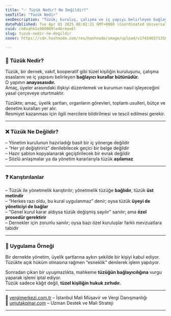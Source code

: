 ```yaml
---
title: "✅ Tüzük Nedir? Ne Değildir?"
seoTitle: "Tüzük Nedir"
seoDescription: "Tüzük; kuruluş, çalışma ve iç yapıyı belirleyen bağlayıcı kurallar bütünüdür, yönetmelikten farklıdır ve hukuki geçerlilik taşır"
datePublished: Tue Apr 01 2025 00:02:21 GMT+0000 (Coordinated Universal Time)
cuid: cm8xqhk1x000009le46rmax6l
slug: tuzuk-nedir-ne-degildir
cover: https://cdn.hashnode.com/res/hashnode/image/upload/v1743465713582/2b1350a8-7721-4b78-8c04-bab4558873eb.webp

---
```


### 🔹 Tüzük Nedir?

Tüzük, bir dernek, vakıf, kooperatif gibi tüzel kişiliğin kuruluşunu, çalışma esaslarını ve iç yapısını belirleyen **bağlayıcı kurallar bütünüdür.**  
O yapının **anayasasıdır.**  
Amaç, üyeler arasındaki ilişkiyi düzenlemek ve kurumun nasıl işleyeceğini yasal çerçeveye oturtmaktır.

Tüzükte; amaç, üyelik şartları, organların görevleri, toplantı usulleri, bütçe ve denetim kuralları yer alır.  
Resmiyet kazanması için ilgili mercilere bildirilmesi ve tescil edilmesi gerekir.

---

### ❌ Tüzük Ne Değildir?

– Yönetim kurulunun hazırladığı basit bir iç yönerge değildir  
– “Her yıl değiştiririz” denilebilecek geçici bir belge değildir  
– Hazır şablon kopyalanarak geçiştirilecek bir evrak değildir  
– Sözlü anlaşmalar ya da yönetim kararlarıyla tüzük **aşılamaz**

---

### ❓ Karıştırılanlar

– Tüzük ile yönetmelik karıştırılır; yönetmelik tüzüğe **bağlıdır**, tüzük **üst metindir**  
– “Herkes razı oldu, bu kural uygulanmaz” denir; oysa tüzük **üyeyi de yöneticiyi de bağlar**  
– “Genel kurul karar aldıysa tüzük değişmiş sayılır” sanılır; ama **özel prosedür gerektirir**  
– Dernekler için zorunlu sanılır; oysa bazı özel kuruluşlar farklı mevzuatlara tabidir

---

### 🧠 Uygulama Örneği

Bir dernekte yönetim, üyelik şartlarına aykırı şekilde bir kişiyi kabul ediyor.  
Tüzükte açık hüküm olmasına rağmen “esneklik” denilerek işlem yapılıyor.

Sonradan çıkan bir uyuşmazlıkta, mahkeme **tüzüğün bağlayıcılığına** vurgu yaparak işlemi iptal ediyor.  
Tüzük sadece kâğıt değil, **tüzel kişiliğin hukuk zırhıdır.**

---

📎 [vergimerkezi.com.tr](https://vergimerkezi.com.tr) – İstanbul Mali Müşavir ve Vergi Danışmanlığı  
📎 [umutakpinar.com](https://umutakpinar.com) – Uzman Destek ve Mali Strateji

---